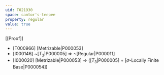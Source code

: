 ```yaml
---
uid: T021930
space: cantor's-teepee
property: regular
value: true
---
```

[[Proof]]

* [T000966] [Metrizable|P000053]
* [I000146] ~[$T_3$|P000005] => ~[Regular|P000011]
* [I000020] [Metrizable|P000053] => ([$T_3$|P000005] + [$\sigma$-Locally Finite Base|P000054])

